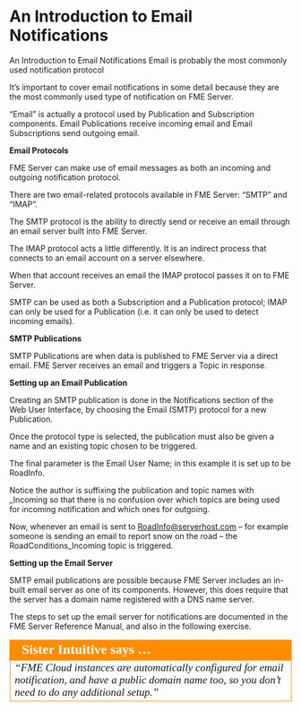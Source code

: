 # An Introduction to Email Notifications

An Introduction to Email Notifications Email is probably the most commonly used notification protocol

It’s important to cover email notifications in some detail because they are the most commonly used type of notification on FME Server.

“Email” is actually a protocol used by Publication and Subscription components. Email Publications receive incoming email and Email Subscriptions send outgoing email.

**Email Protocols**

FME Server can make use of email messages as both an incoming and outgoing notification protocol.

There are two email-related protocols available in FME Server: “SMTP” and “IMAP”.

The SMTP protocol is the ability to directly send or receive an email through an email server built into FME Server.

The IMAP protocol acts a little differently. It is an indirect process that connects to an email account on a server elsewhere.

When that account receives an email the IMAP protocol passes it on to FME Server.

SMTP can be used as both a Subscription and a Publication protocol; IMAP can only be used for a Publication (i.e. it can only be used to detect incoming emails).

**SMTP Publications**

SMTP Publications are when data is published to FME Server via a direct email. FME Server receives an email and triggers a Topic in response.

**Setting up an Email Publication**

Creating an SMTP publication is done in the Notifications section of the Web User Interface, by choosing the Email (SMTP) protocol for a new Publication.

Once the protocol type is selected, the publication must also be given a name and an existing topic chosen to be triggered.

The final parameter is the Email User Name; in this example it is set up to be RoadInfo.

Notice the author is suffixing the publication and topic names with _Incoming so that there is no confusion over which topics are being used for incoming notification and which ones for outgoing.

Now, whenever an email is sent to RoadInfo@serverhost.com – for example someone is sending an email to report snow on the road – the RoadConditions_Incoming topic is triggered.

**Setting up the Email Server**

SMTP email publications are possible because FME Server includes an in-built email server as one of its components. However, this does require that the server has a domain name registered with a DNS name server.

The steps to set up the email server for notifications are documented in the FME Server Reference Manual, and also in the following exercise.

<table style="border-spacing: 0px">
<tr>
<td style="vertical-align:middle;background-color:darkorange;border: 2px solid darkorange">
<i class="fa fa-quote-left fa-lg fa-pull-left fa-fw" style="color:white;padding-right: 12px;vertical-align:text-top"></i>
<span style="color:white;font-size:x-large;font-weight: bold;font-family:serif">Sister Intuitive says …</span>
</td>
</tr>

<tr>
<td style="border: 1px solid darkorange">
<span style="font-family:serif; font-style:italic; font-size:larger">
“FME Cloud instances are automatically configured for email
notification, and have a public domain name too, so you don’t need
to do any additional setup.”
</span>
</td>
</tr>
</table>